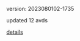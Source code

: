 version: 2023080102-1735

updated 12 avds

[details](https://github.com/0x74f917491bfa7ebfa379/ali_avd_db/blob/master/change_log/2023/08/01/02/1735.txt)